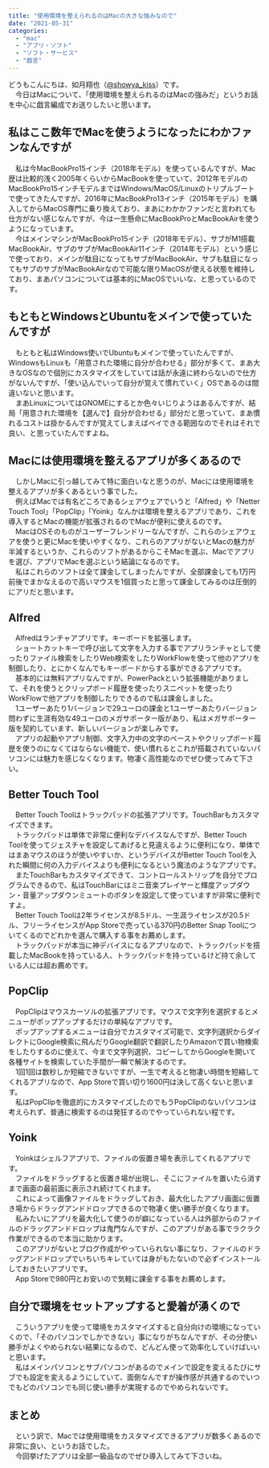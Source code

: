 ```yaml
---
title: "使用環境を整えられるのはMacの大きな強みなので"
date: "2021-05-31"
categories: 
  - "mac"
  - "アプリ・ソフト"
  - "ソフト・サービス"
  - "戯言"
---
```


どうもこんにちは、如月翔也（[@showya\_kiss](http://twitter.com/showya_kiss)）です。  
　今日はMacについて、「使用環境を整えられるのはMacの強みだ」というお話を中心に戯言編成でお送りしたいと思います。  

## 私はここ数年でMacを使うようになったにわかファンなんですが

　私は今MacBookPro15インチ（2018年モデル）を使っているんですが、Mac歴は比較的浅く2005年くらいからMacBookを使っていて、2012年モデルのMacBookPro15インチモデルまではWindows/MacOS/Linuxのトリプルブートで使ってきたんですが、2016年にMacBookPro13インチ（2015年モデル）を購入してからMacOS専門に乗り換えており、まあにわかかファンだと言われても仕方がない感じなんですが、今は一生懸命にMacBookProとMacBookAirを使うようになっています。  
　今はメインマシンがMacBookPro15インチ（2018年モデル）、サブがM1搭載MacBookAir、サブのサブがMacBookAir11インチ（2014年モデル）という感じで使っており、メインが駄目になってもサブがMacBookAir、サブも駄目になってもサブのサブがMacBookAirなので可能な限りMacOSが使える状態を維持しており、まあパソコンについては基本的にMacOSでいいな、と思っているのです。  

## もともとWindowsとUbuntuをメインで使っていたんですが

　もともと私はWindows使いでUbuntuもメインで使っていたんですが、WindowsもLinuxも「用意された環境に自分が合わせる」部分が多くて、まあ大きなOSなので個別にカスタマイズをしていては話が永遠に終わらないので仕方がないんですが、「使い込んでいって自分が覚えて慣れていく」OSであるのは間違いないと思います。  
　まあLinuxについてはGNOMEにするとか色々いじりようはあるんですが、結局「用意された環境を【選んで】自分が合わせる」部分だと思っていて、まあ慣れるコストは掛かるんですが覚えてしまえばペイできる範囲なのでそれはそれで良い、と思っていたんですよね。  

## Macには使用環境を整えるアプリが多くあるので

　しかしMacに引っ越してみて特に面白いなと思うのが、Macには使用環境を整えるアプリが多くあるという事でした。  
　例えばMacでは有名どころであるシェアウェアでいうと「Alfred」や「Netter Touch Tool」「PopClip」「Yoink」なんかは環境を整えるアプリであり、これを導入するとMacの機能が拡張されるのでMacが便利に使えるのです。  
　MacはOSそのものがユーザーフレンドリーなんですが、これらのシェアウェアを使うと更にMacを使いやすくなり、これらのアプリがないとMacの魅力が半減するというか、これらのソフトがあるからこそMacを選ぶ、Macでアプリを選び、アプリでMacを選ぶという結論になるのです。  
　私はこれらのソフトは全て課金してしまったんですが、全部課金しても1万円前後でまかなえるので高いマウスを1個買ったと思って課金してみるのは圧倒的にアリだと思います。  

## Alfred

　Alfredはランチャアプリです。キーボードを拡張します。  
　ショートカットキーで呼び出して文字を入力する事でアプリランチャとして使ったりファイル検索をしたりWeb検索をしたりWorkFlowを使って他のアプリを制御したり、とにかくなんでもキーボードからする事ができるアプリです。  
　基本的には無料アプリなんですが、PowerPackという拡張機能がありまして、それを使うとクリップボード履歴を使ったりスニペットを使ったりWorkFlowで他アプリを制御したりできるので私は課金しました。  
　1ユーザーあたり1バージョンで29ユーロの課金と1ユーザーあたりバージョン問わずに生涯有効な49ユーロのメガサポーター版があり、私はメガサポーター版を契約しています、新しいバージョンが楽しみです。  
　アプリの起動やアプリ制御、文字入力中の文字のペーストやクリップボード履歴を使うのになくてはならない機能で、使い慣れるとこれが搭載されていないパソコンには魅力を感じなくなります。物凄く高性能なのでぜひ使ってみて下さい。  

## Better Touch Tool

　Better Touch Toolはトラックパッドの拡張アプリです。TouchBarもカスタマイズできます。  
　トラックパッドは単体で非常に便利なデバイスなんですが、Better Touch Toolを使ってジェスチャを設定してあげると見違えるように便利になり、単体ではまあマウスのほうが使いやすいか、というデバイスがBetter Touch Toolを入れた瞬間に何の入力デバイスよりも便利になるという魔法のようなアプリです。  
　またTouchBarもカスタマイズできて、コントロールストリップを自分でプログラムできるので、私はTouchBarにはミニ音楽プレイヤーと輝度アップダウン・音量アップダウンミュートのボタンを設定して使っていますが非常に便利ですよ。  
　Better Touch Toolは2年ライセンスが8.5ドル、一生涯ライセンスが20.5ドル、フリーライセンスがApp Storeで売っている370円のBetter Snap Toolについてくるのでどれかを選んで購入する事をお薦めします。  
　トラックパッドが本当に神デバイスになるアプリなので、トラックパッドを搭載したMacBookを持っている人、トラックパッドを持っているけど持て余している人には超お薦めです。  

## PopClip

　PopClipはマウスカーソルの拡張アプリです。マウスで文字列を選択するとメニューがポップアップするだけの単純なアプリです。  
　ポップアップするメニューは自分でカスタマイズ可能で、文字列選択からダイレクトにGoogle検索に飛んだりGoogle翻訳で翻訳したりAmazonで買い物検索をしたりするのに使えて、今まで文字列選択、コピーしてからGoogleを開いて各種サイトを検索していた手間が一瞬で解決するのです。  
　1回1回は数秒しか短縮できないですが、一生で考えると物凄い時間を短縮してくれるアプリなので、App Storeで買い切り1600円は決して高くないと思います。  
　私はPopClipを徹底的にカスタマイズしたのでもうPopClipのないパソコンは考えられず、普通に検索するのは発狂するのでやっていられない程です。  

## Yoink

　Yoinkはシェルフアプリで、ファイルの仮置き場を表示してくれるアプリです。  
　ファイルをドラッグすると仮置き場が出現し、そこにファイルを置いたら消すまで画面の最前面に表示され続けてくれます。  
　これによって画像ファイルをドラッグしておき、最大化したアプリ画面に仮置き場からドラッグアンドドロップできるので物凄く使い勝手が良くなります。  
　私みたいにアプリを最大化して使うのが癖になっている人は外部からのファイルのドラッグアンドドロップは鬼門なんですが、このアプリがある事でラクラク作業ができるので本当に助かります。  
　このアプリがないとブログ作成がやっていられない事になり、ファイルのドラッグアンドドロップでいちいちキレていては身がもたないので必ずインストールしておきたいアプリです。  
　App Storeで980円とお安いので気軽に課金する事をお薦めします。  

## 自分で環境をセットアップすると愛着が湧くので

　こういうアプリを使って環境をカスタマイズすると自分向けの環境になっていくので、「そのパソコンでしかできない」事になりがちなんですが、その分使い勝手がよくやめられない結果になるので、どんどん使って効率化していけばいいと思います。  
　私はメインパソコンとサブパソコンがあるのでメインで設定を変えるたびにサブでも設定を変えるようにしていて、面倒なんですが操作感が共通するのでいつでもどのパソコンでも同じ使い勝手が実現するのでやめられないです。  

## まとめ

　という訳で、Macでは使用環境をカスタマイズできるアプリが数多くあるので非常に良い、というお話でした。  
　今回挙げたアプリは全部一級品なのでぜひ導入してみて下さいね。
